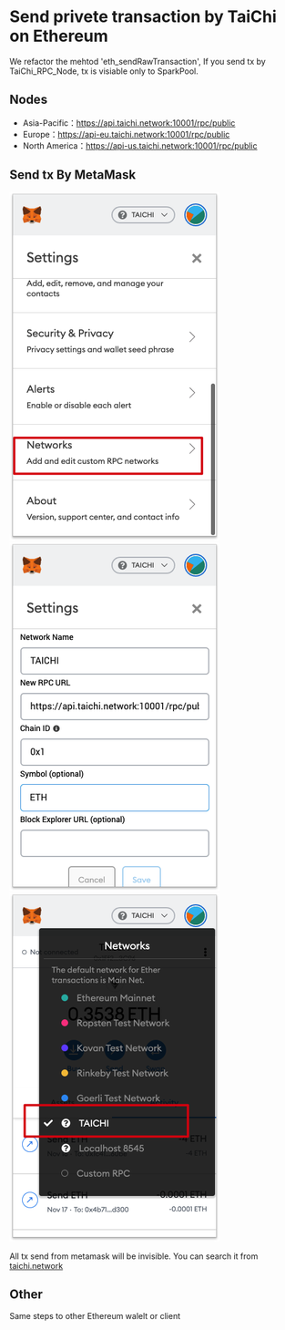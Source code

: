 
# Send privete transaction by TaiChi on Ethereum

We refactor the mehtod 'eth_sendRawTransaction', If you send tx by TaiChi_RPC_Node, tx is visiable only to SparkPool.

## Nodes

* Asia-Pacific：https://api.taichi.network:10001/rpc/public
* Europe：https://api-eu.taichi.network:10001/rpc/public
* North America：https://api-us.taichi.network:10001/rpc/public

## Send tx By MetaMask

![](imgs/1.png)
![](imgs/2.png)
![](imgs/3.png)

All tx send from metamask will be invisible. 
You can search it from [taichi.network](https://taichi.network)

## Other

Same steps to other Ethereum walelt or client
